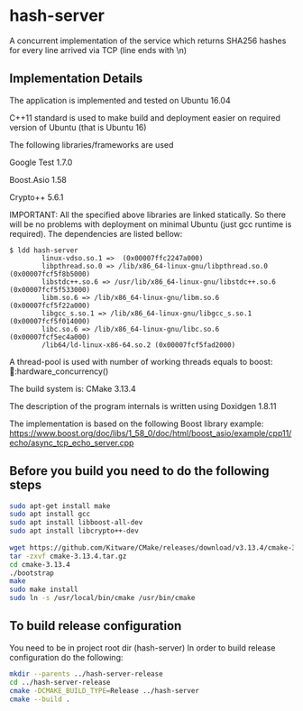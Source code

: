 # hash-server
A concurrent implementation of the service which returns SHA256 hashes for every line arrived via TCP (line ends with \n)

## Implementation Details

The application is implemented and tested on Ubuntu 16.04

C++11 standard is used to make build and deployment easier on required version of Ubuntu (that is Ubuntu 16)

The following libraries/frameworks are used

Google Test 1.7.0

Boost.Asio 1.58

Crypto++ 5.6.1

IMPORTANT: All the specified above libraries are linked statically. So there will be no problems with deployment on minimal Ubuntu (just gcc runtime is required). The dependencies are listed bellow:
```
$ ldd hash-server
        linux-vdso.so.1 =>  (0x00007ffc2247a000)
        libpthread.so.0 => /lib/x86_64-linux-gnu/libpthread.so.0 (0x00007fcf5f8b5000)
        libstdc++.so.6 => /usr/lib/x86_64-linux-gnu/libstdc++.so.6 (0x00007fcf5f533000)
        libm.so.6 => /lib/x86_64-linux-gnu/libm.so.6 (0x00007fcf5f22a000)
        libgcc_s.so.1 => /lib/x86_64-linux-gnu/libgcc_s.so.1 (0x00007fcf5f014000)
        libc.so.6 => /lib/x86_64-linux-gnu/libc.so.6 (0x00007fcf5ec4a000)
        /lib64/ld-linux-x86-64.so.2 (0x00007fcf5fad2000)
```
A thread-pool is used with number of working threads equals to boost::thread::hardware_concurrency()

The build system is: CMake 3.13.4

The description of the program internals is written using Doxidgen 1.8.11

The implementation is based on the following Boost library example:
https://www.boost.org/doc/libs/1_58_0/doc/html/boost_asio/example/cpp11/echo/async_tcp_echo_server.cpp

## Before you build you need to do the following steps

```bash
sudo apt-get install make
sudo apt install gcc
sudo apt install libboost-all-dev
sudo apt install libcrypto++-dev
 
wget https://github.com/Kitware/CMake/releases/download/v3.13.4/cmake-3.13.4.tar.gz
tar -zxvf cmake-3.13.4.tar.gz
cd cmake-3.13.4
./bootstrap
make
sudo make install
sudo ln -s /usr/local/bin/cmake /usr/bin/cmake
```  

## To build release configuration

You need to be in project root dir (hash-server) 
In order to build release configuration do the following:
```bash
mkdir --parents ../hash-server-release
cd ../hash-server-release
cmake -DCMAKE_BUILD_TYPE=Release ../hash-server
cmake --build .
```
